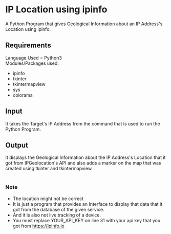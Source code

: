 # IP Location using ipinfo
A Python Program that gives Geological Information about an IP Address's Location using ipinfo.

## Requirements
Language Used = Python3<br />
Modules/Packages used:
* ipinfo
* tkinter
* tkintermapview
* sys
* colorama

## Input
It takes the Target's IP Address from the command that is used to run the Python Program.

## Output
It displays the Geological Information about the IP Address's Location that it got from IPGeolocation's API and also adds a marker on the map that was created using tkinter and tkintermapview.<br /><br />

### Note 
* The location might not be correct
* It is just a program that provides an Interface to display that data that it got from the database of the given service.
* And it is also not live tracking of a device.
* You must replace YOUR_API_KEY on line 31 with your api key that you got from https://ipinfo.io